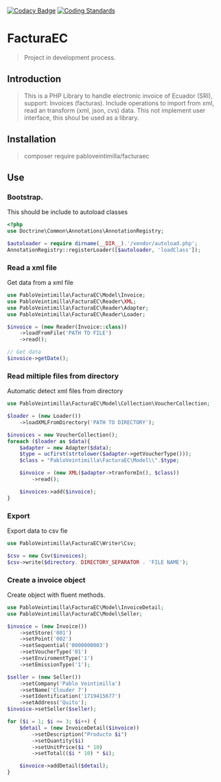 [![Codacy Badge](https://api.codacy.com/project/badge/Grade/2fa8c0203a5b40e4b728c355b20de99e)](https://www.codacy.com/app/pabloveintimilla/facturaec?utm_source=github.com&amp;utm_medium=referral&amp;utm_content=pabloveintimilla/facturaec&amp;utm_campaign=Badge_Grade)
[![Coding Standards](https://img.shields.io/badge/cs-PSR--2--R-yellow.svg)](https://github.com/php-fig-rectified/fig-rectified-standards)

# FacturaEC

> Project in development process.

## Introduction

> This is a PHP Library to handle electronic invoice of Ecuador (SRI), support: Invoices (facturas). Include operations to import from xml, read an transform (xml, json, cvs) data. This not implement user interface, this shoul be used as a library.

## Installation

> composer require pabloveintimilla/facturaec

## Use

### Bootstrap. 

This should be include to autoload classes

```php
<?php
use Doctrine\Common\Annotations\AnnotationRegistry;

$autoloader = require dirname(__DIR__).'/vendor/autoload.php';
AnnotationRegistry::registerLoader([$autoloader, 'loadClass']);
```

### Read a xml file

Get data from a xml file

```php
use PabloVeintimilla\FacturaEC\Model\Invoice;
use PabloVeintimilla\FacturaEC\Reader\XML;
use PabloVeintimilla\FacturaEC\Reader\Adapter;
use PabloVeintimilla\FacturaEC\Reader\Loader;

$invoice = (new Reader(Invoice::class))
    ->loadFromFile('PATH TO FILE')
    ->read();

// Get data
$invoice->getDate();
```

### Read miltiple files from directory

Automatic detect xml files from directory

```php
use PabloVeintimilla\FacturaEC\Model\Collection\VoucherCollection;

$loader = (new Loader())
    ->loadXMLFromDirectory('PATH TO DIRECTORY');

$invoices = new VoucherCollection();
foreach ($loader as $data){
    $adapter = new Adapter($data);
    $type = ucfirst(strtolower($adapter->getVoucherType()));
    $class = "PabloVeintimilla\FacturaEC\Model\\".$type;

    $invoice = (new XML($adapter->tranformIn(), $class))
        ->read();

    $invoices->add($invoice);
}
```

### Export

Export data to csv fie

```php
use PabloVeintimilla\FacturaEC\Writer\Csv;

$csv = new Csv($invoices);
$csv->write($directory. DIRECTORY_SEPARATOR . 'FILE NAME');
```

### Create a invoice object

Create object with fluent methods.

```php
use PabloVeintimilla\FacturaEC\Model\InvoiceDetail;
use PabloVeintimilla\FacturaEC\Model\Seller;

$invoice = (new Invoice())
    ->setStore('001')
    ->setPoint('002')
    ->setSequential('0000000003')
    ->setVoucherType('01')
    ->setEnviromentType('1')
    ->setEmissionType('1');

$seller = (new Seller())
    ->setCompany('Pablo Veintimilla')
    ->setName('Clouder 7')
    ->setIdentification('1719415677')
    ->setAddress('Quito');
$invoice->setSeller($seller);

for ($i = 1; $i <= 3; $i++) {
    $detail = (new InvoiceDetail($invoice))
        ->setDescription("Producto $i")
        ->setQuantity($i)
        ->setUnitPrice($i * 10)
        ->setTotal(($i * 10) * $i);

    $invoice->addDetail($detail);
}
```